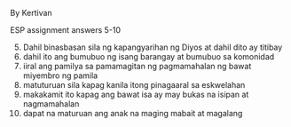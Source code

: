 By Kertivan

ESP assignment answers 5-10


5. Dahil binasbasan sila ng kapangyarihan ng Diyos at dahil dito ay titibay
6. dahil ito ang bumubuo ng isang barangay at bumubuo sa komonidad
7. iiral ang pamilya sa pamamagitan ng pagmamahalan ng bawat miyembro ng pamila
8. matuturuan sila kapag kanila itong pinagaaral sa eskwelahan
9. makakamit ito kapag ang bawat isa ay may bukas na isipan at nagmamahalan
10. dapat na maturuan ang anak na maging mabait at magalang
